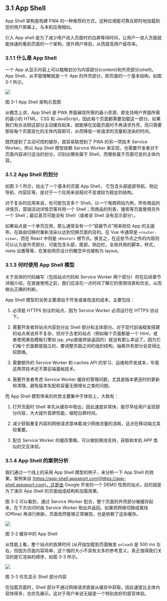 ## 3.1 App Shell

App Shell 架构是构建 PWA 的一种推荐的方式，这种应用能可靠且即时地加载到您的用户屏幕上，与本机应用相似。

引入 App shell 是为了减少用户进入页面时的白屏等待时间，让用户一进入页面就能快速的看到页面的一个架构，提升用户体验，从而提高用户留存率。

### 3.1.1 什么是 App Shell

一个 App 从显示内容上可以粗略划分为内容部分(content)和外壳部分(shell)。
App Shell，从字面理解就是一个 App 的外壳部分，即页面的一个基本结构，如图 3-1 所示。

![](https://gss0.bdstatic.com/9rkZbzqaKgQUohGko9WTAnF6hhy/assets/pwa/projects/1515680651561/appshell.png)

图 3-1 App Shell 架构示意图

从概念上讲，App Shell 是 PWA 界面展现所需的最小资源，即支持用户界面所需的最小的 HTML、CSS 和 JavaScript，因此每个页面都需要加载这一部分。如果我们有办法把这部分主动缓存起来，就能够在加载页面时不再请求外壳，而只需要那些每个页面变化的主体内容即可，从而降低一些请求的流量和渲染的时间。

既然提到了主动可控的缓存，就容易联想到了 PWA 的另一项技术 Service Worker。所以 App Shell 模型依赖 Service Worker 来实现，也需要开发者对于页面内容进行适当的划分，识别出哪些属于 Shell，而哪些属于页面可变的主体内容。

### 3.1.2 App Shell 的划分

如图 3-1 所示，给出了一个基本的页面 App Shell， 它包含头部底部导航、侧边导航、内容区等，是对于一个应用来说相对不变或较为稳定的结构。

对于复杂的应用来说，也可能包含多个 Shell。以一个电商网站为例，所有商品的详情页，营销活动详情页等共用一个 Shell；而商品的列表，搜索等页面使用另外一个 Shell；最后首页可能没有 Shell（或者说 Shell 没有显示部分）。

如果站点是一个单页应用，那么通常会有一个“容器节点”用来担任 App 的主画布，在路由切换时重新渲染以达到切换页面的目的。在 Vue 中通常是 `<router-view>`，而在 React 中则是 `<Router>` 根节点。换言之，在这些节点之外的内容则可以认为是外壳部分，可能包含头部，尾部，侧边栏，全局共用的脚本，样式，meta 设置等等，在某些网页设计的概念中也被称为 layout。

### 3.1.3 何时使用 App Shell 模型

关于具体的代码编写（包括站点代码和 Service Worker 两个部分）将在后续章节详细介绍，在直接使用之前，我们应该花一点时间了解它的使用场景和优劣，从而做出正确的判断。

App Shell 模型的劣势主要源自于开发或者改造的成本，主要包括：

1. 必须是 HTTPS 协议的站点，因为 Service Worker 必须运行在 HTTPS 协议下。

2. 需要开发者将站点内容划分出 Shell 部分和主体部分。对于现代前端框架搭建的站点来说并不复杂，但对于古老的站点（例如每个页面都是一个 html，或者使用某些模板引擎如 jsp, php直接拼装返回的）就没有那么幸运了。因为它们每个页面都是独立的，要调整页面之间的组织结构，抽离共有部分会变得比较困难。

3. 需要额外的 Service Worker 和 caches API 的学习、运维和开发成本，毕竟这两项技术还不算前端基础技术。

4. 需要开发者考虑 Service Worker 缓存的管理问题，尤其是版本更迭时的更新和清理，避免版本失配和容量无限增长之类的问题。

而 App Shell 模型带来的优势主要集中于体验上，大致有：

1. 打开页面时 Shell 率先从缓存中取出，因此速度非常快，能尽早给用户呈现部分内容，大大提升首屏性能，缩短白屏时间。

2. 减少获取重复内容的网络请求意味着减少网络流量的消耗，这点在移动端尤其较重要。

3. 配合 Service Worker 的缓存策略，可以做到离线支持，获取和本机 APP 类似的交互体验。

### 3.1.4 App Shell 的案例分析

我们通过一个线上的采用 App Shell 模型的例子，来分析一下 App Shell 的效果。案例来自 [https://app-shell.appsport.com](https://app-shell.appsport.com)，这是由 Google 开发的一个 DEMO 性质的站点，目的就是为了演示 App Shell 的页面组成结构和加载效果。
    
图 3-2 可以看到，通过 Service Worker 配合，整个页面的外壳部分被缓存起来，在下次访问时由 Service Worker 取出并返回。如果把网络切换成离线 (Offline) 再进行刷新，页面依然能够正常展现，也是依赖了这些缓存。
    
![](http://boscdn.bpc.baidu.com/assets/lavas/book/app-shell.appspot.png)

图 3-2 缓存中的 App Shell

从性能上看，整个站点的首屏时间 (从开始加载到页面触发 `onload`) 是 500 ms 左右，但因为页面内容简单，这个值的大小不具有太多的参考意义。真正值得我们关注的是它渲染的顺序，如图 3-3 所示。

![](http://boscdn.bpc.baidu.com/assets/lavas/book/app-shell.appspot-2.png)

图 3-3 优先显示 Shell 部分内容

在加载页面时，Shell 部分不通过网络请求直接从缓存中获取，因此速度比主体内容快得多，也优先展示。这对于用户来说无疑是一个特别良好的感官体验。

